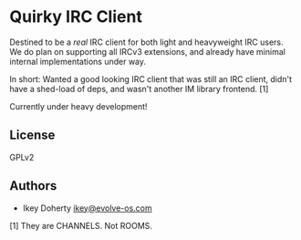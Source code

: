 Quirky IRC Client
===============

Destined to be a *real* IRC client for both light and heavyweight
IRC users.
We do plan on supporting all IRCv3 extensions, and already have
minimal internal implementations under way.

In short: Wanted a good looking IRC client that was still an IRC client,
didn't have a shed-load of deps, and wasn't another IM library frontend. [1]

Currently under heavy development!

License
------

GPLv2

Authors
-------
 * Ikey Doherty <ikey@evolve-os.com>

[1] They are CHANNELS. Not ROOMS.

